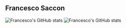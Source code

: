## Francesco Saccon

![Francesco's GitHub stats](https://github-profile-trophy.vercel.app/?username=Fra-Saccon&theme=dracula)
![Francesco's GitHub stats](https://github-readme-stats.vercel.app/api?username=Fra-Saccon&show_icons=true&theme=radical)

<!--
**Fra-Saccon/Fra-Saccon** is a ✨ _special_ ✨ repository because its `README.md` (this file) appears on your GitHub profile.

Here are some ideas to get you started:

- 🔭 I’m currently working on ...
- 🌱 I’m currently learning ...
- 👯 I’m looking to collaborate on ...
- 🤔 I’m looking for help with ...
- 💬 Ask me about ...
- 📫 How to reach me: ...
- 😄 Pronouns: ...
- ⚡ Fun fact: ...
-->
